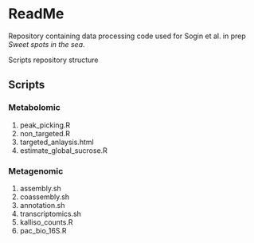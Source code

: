 # ReadMe
Repository containing data processing code used for Sogin et al. in prep *Sweet spots in the sea*.  


Scripts repository structure

## Scripts

### Metabolomic
1. peak_picking.R
2. non_targeted.R
3. targeted_anlaysis.html
4. estimate_global_sucrose.R
    
### Metagenomic
1. assembly.sh
2. coassembly.sh
3. annotation.sh
4. transcriptomics.sh
5. kalliso_counts.R
6. pac_bio_16S.R   
  
